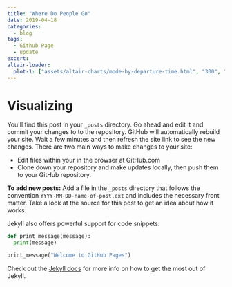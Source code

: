 ```yaml
---
title: "Where Do People Go"
date: 2019-04-18
categories:
  - blog
tags:
  - Github Page
  - update
excert:
altair-loader:
  plot-1: ["assets/altair-charts/mode-by-departure-time.html", "300", "500"]
---
```




# Visualizing 

<div id="plot-1"></div>

You'll find this post in your `_posts` directory. Go ahead and edit it and commit your changes to to the repository. GitHub will automatically rebuild your site. Wait a few minutes and then refresh the site link to see the new changes. There are two main ways to make changes to your site:

- Edit files within your in the browser at GitHub.com
- Clone down your repository and make updates locally, then push them to your GitHub repository.

**To add new posts:** Add a file in the `_posts` directory that follows the convention `YYYY-MM-DD-name-of-post.ext` and includes the necessary front matter. Take a look at the source for this post to get an idea about how it works.

Jekyll also offers powerful support for code snippets:

```python
def print_message(message):
  print(message)

print_message("Welcome to GitHub Pages")
```

Check out the [Jekyll docs][jekyll-docs] for more info on how to get the most out of Jekyll.

[jekyll-docs]: https://jekyllrb.com/docs/home
[jekyll-gh]: https://github.com/jekyll/jekyll
[jekyll-talk]: https://talk.jekyllrb.com/

